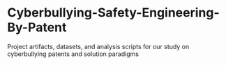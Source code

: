 # Cyberbullying-Safety-Engineering-By-Patent
Project artifacts, datasets, and analysis scripts for our study on cyberbullying patents and solution paradigms
